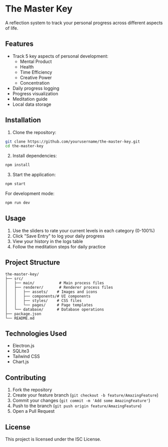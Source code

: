 # The Master Key

A reflection system to track your personal progress across different aspects of life.

## Features

- Track 5 key aspects of personal development:
  - Mental Product
  - Health
  - Time Efficiency
  - Creative Power
  - Concentration
- Daily progress logging
- Progress visualization
- Meditation guide
- Local data storage

## Installation

1. Clone the repository:
```bash
git clone https://github.com/yourusername/the-master-key.git
cd the-master-key
```

2. Install dependencies:
```bash
npm install
```

3. Start the application:
```bash
npm start
```

For development mode:
```bash
npm run dev
```

## Usage

1. Use the sliders to rate your current levels in each category (0-100%)
2. Click "Save Entry" to log your daily progress
3. View your history in the logs table
4. Follow the meditation steps for daily practice

## Project Structure

```
the-master-key/
├── src/
│   ├── main/           # Main process files
│   ├── renderer/       # Renderer process files
│   │   ├── assets/    # Images and icons
│   │   ├── components/# UI components
│   │   ├── styles/    # CSS files
│   │   └── pages/     # Page templates
│   └── database/      # Database operations
├── package.json
└── README.md
```

## Technologies Used

- Electron.js
- SQLite3
- Tailwind CSS
- Chart.js

## Contributing

1. Fork the repository
2. Create your feature branch (`git checkout -b feature/AmazingFeature`)
3. Commit your changes (`git commit -m 'Add some AmazingFeature'`)
4. Push to the branch (`git push origin feature/AmazingFeature`)
5. Open a Pull Request

## License

This project is licensed under the ISC License. 